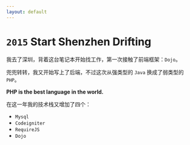 ```yaml
---
layout: default
---
```


# `2015` <Marker class="text-orange-400">Start Shenzhen Drifting</Marker>

我去了深圳，背着这台笔记本开始找工作，第一次接触了前端框架：`Dojo`。

<v-click>

兜兜转转，我又开始写上了后端，不过这次从强类型的 `Java` 换成了弱类型的 `PHP`。

</v-click>

<v-click>

**PHP is the best language in the world.**

</v-click>

<v-click>

在这一年我的技术栈又增加了四个：

- `Mysql`
- `Codeigniter`
- `RequireJS`
- `Dojo`

</v-click>
